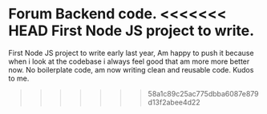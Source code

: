 Forum Backend code.
<<<<<<< HEAD
 First Node JS project to write.
=======
 First Node JS project to write early last year, Am happy to push it  because  when i look at the codebase i always feel good that am more more better now. No boilerplate code, am now writing clean and reusable code.
 Kudos to me.
 
 








>>>>>>> 58a1c89c25ac775dbba6087e879d13f2abee4d22
